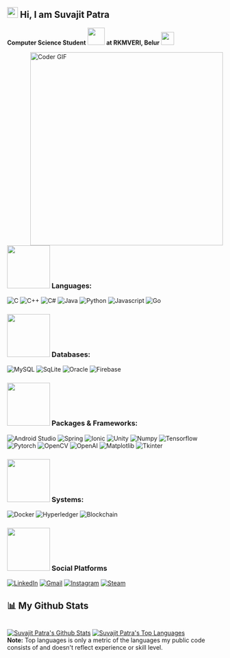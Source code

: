 ##  <img src="https://raw.githubusercontent.com/TheDudeThatCode/TheDudeThatCode/master/Assets/Hi.gif" width=25 height=25> Hi, I am Suvajit Patra

<b>Computer Science Student</b> <img src="https://raw.githubusercontent.com/TheDudeThatCode/TheDudeThatCode/master/Assets/Developer.gif" width=40> <b>at RKMVERI, Belur</b> <img src="https://srkv.org/wp-content/uploads/2016/10/emblem_ramakrishna_order-257x300.png" width=30>

<img align="right" alt="Coder GIF" height=450 width=450 src="https://user-images.githubusercontent.com/47064496/132361110-7f96ad46-6c77-4e00-b420-c3f52e7c22c6.gif" />

### <img src="https://gomycode.com/eg/wp-content/uploads/sites/28/2023/11/giphy.gif" width=100> Languages:
<a target="_blank"><img alt="C" src="https://img.shields.io/badge/C-A8B9CC?style=for-the-badge&logo=c&logoColor=white" /></a>
<a target="_blank"><img alt="C++" src="https://img.shields.io/badge/C++-00599C?style=for-the-badge&logo=cplusplus&logoColor=white" /></a>
<a target="_blank"><img alt="C#" src="https://img.shields.io/badge/CSharp-239120?style=for-the-badge&logo=csharp&logoColor=white" /></a>
<a target="_blank"><img alt="Java" src="https://img.shields.io/badge/Java-007396?style=for-the-badge&logo=java&logoColor=white" /></a>
<a target="_blank"><img alt="Python" src="https://img.shields.io/badge/Python-3776AB?style=for-the-badge&logo=python&logoColor=white" /></a>
<a target="_blank"><img alt="Javascript" src="https://img.shields.io/badge/Javascript-F7DF1E?style=for-the-badge&logo=javascript&logoColor=white" /></a>
<a target="_blank"><img alt="Go" src="https://img.shields.io/badge/Go-00ADD8?style=for-the-badge&logo=go&logoColor=white" /></a>

### <img src="https://www.bmtraders.com/images/Database/Database-4.gif" width=100> Databases:
<a target="_blank"><img alt="MySQL" src="https://img.shields.io/badge/MySQL-00758F?style=for-the-badge&logo=mysql&logoColor=white" /></a>
<a target="_blank"><img alt="SqLite" src="https://img.shields.io/badge/SqLite-003B57?style=for-the-badge&logo=sqlite&logoColor=white" /></a>
<a target="_blank"><img alt="Oracle" src="https://img.shields.io/badge/Oracle-F80000?style=for-the-badge&logo=oracle&logoColor=white" /></a>
<a target="_blank"><img alt="Firebase" src="https://img.shields.io/badge/Firebase-FFCA28?style=for-the-badge&logo=firebase&logoColor=white" /></a>

### <img src="https://global.discourse-cdn.com/business6/uploads/codeorgforum/original/2X/5/5850a08813648555f34c29bea7b6d1de15f01655.gif" width=100> Packages & Frameworks:
<a target="_blank"><img alt="Android Studio" src="https://img.shields.io/badge/Android Studio-3DDC84?style=for-the-badge&logo=androidstudio&logoColor=white" /></a>
<a target="_blank"><img alt="Spring" src="https://img.shields.io/badge/Spring-6DB33F?style=for-the-badge&logo=spring&logoColor=white" /></a>
<a target="_blank"><img alt="Ionic" src="https://img.shields.io/badge/Ionic-3880FF?style=for-the-badge&logo=ionic&logoColor=white" /></a>
<a target="_blank"><img alt="Unity" src="https://img.shields.io/badge/Unity-000000?style=for-the-badge&logo=unity&logoColor=white" /></a>
<a target="_blank"><img alt="Numpy" src="https://img.shields.io/badge/Numpy-013243?style=for-the-badge&logo=numpy&logoColor=white" /></a>
<a target="_blank"><img alt="Tensorflow" src="https://img.shields.io/badge/-tensorflow-FF6F00?style=for-the-badge&logo=tensorflow&logoColor=white" /></a>
<a target="_blank"><img alt="Pytorch" src="https://img.shields.io/badge/-pytorch-EE4C2C?style=for-the-badge&logo=pytorch&logoColor=white" /></a>
<a target="_blank"><img alt="OpenCV" src="https://img.shields.io/badge/OpenCV-27338e?style=for-the-badge&logo=OpenCV&logoColor=white" /></a>
<a target="_blank"><img alt="OpenAI" src="https://img.shields.io/badge/OpenAI-412991?style=for-the-badge&logo=openai&logoColor=white" /></a>
<a target="_blank"><img alt="Matplotlib" src="https://img.shields.io/badge/Matplotlib-2C2D72?style=for-the-badge&logo=matplotlib&logoColor=white" /></a>
<a target="_blank"><img alt="Tkinter" src="https://img.shields.io/badge/Tkinter-5C2F22?style=for-the-badge&logo=matplotlib&logoColor=white" /></a>

### <img src="https://www.animatedimages.org/data/media/56/animated-computer-image-0040.gif" width=100> Systems: 
<a target="_blank"><img alt="Docker" src="https://img.shields.io/badge/Docker-2CA5E0?style=for-the-badge&logo=docker&logoColor=white" /></a>
<a target="_blank"><img alt="Hyperledger" src="https://img.shields.io/badge/Hyperledger-2F3134?style=for-the-badge&logo=hyperledger&logoColor=white" /></a>
<a target="_blank"><img alt="Blockchain" src="https://img.shields.io/badge/Blockchain-121D33?style=for-the-badge&logo=blockchaindotcom&logoColor=white" /></a>

### <img src='https://raw.githubusercontent.com/ShahriarShafin/ShahriarShafin/main/Assets/handshake.gif' width="100"> Social Platforms

  <a href="https://www.linkedin.com/in/suvajit-patra/" target="_blank"><img alt="LinkedIn" src="https://img.shields.io/badge/linkedin-%230077B5.svg?&style=for-the-badge&logo=linkedin&logoColor=white" /></a>
  <a href="suvajit.patra.cs20@gm.rkmvu.ac.in" target="_blank"><img alt="Gmail" src="https://img.shields.io/badge/Gmail-D14836?style=for-the-badge&logo=gmail&logoColor=white" /></a>
  <a href="https://mobile.twitter.com/suvajit790" target="_blank"><img alt="Instagram" src="https://img.shields.io/badge/twitter-777BB4?style=for-the-badge&logo=twitter&logoColor=white" /></a>
  <a href="https://steamcommunity.com/id/s_p" target="_blank"><img alt="Steam" src="https://img.shields.io/badge/Steam-000000?style=for-the-badge&logo=steam&logoColor=white" /></a>


## 📊 My Github Stats

  <br/>
    <a href="https://github.com/suvajit-patra/github-readme-stats"><img alt="Suvajit Patra's Github Stats" src="https://github-readme-stats.vercel.app/api?username=suvajit-patra&show_icons=true&count_private=true&theme=react&hide_border=true&bg_color=0D1117" /></a>
  <a href="https://github.com/suvajit-patra/github-readme-stats"><img alt="Suvajit Patra's Top Languages" src="https://github-readme-stats.vercel.app/api/top-langs/?username=suvajit-patra&langs_count=8&count_private=true&layout=compact&theme=react&hide_border=true&bg_color=0D1117" /></a>
  <br/>
  <b>Note:</b> Top languages is only a metric of the languages my public code consists of and doesn't reflect experience or skill level.


<!---
suvajit790/suvajit790 is a ✨ special ✨ repository because its `README.md` (this file) appears on your GitHub profile.
You can click the Preview link to take a look at your changes.
--->
